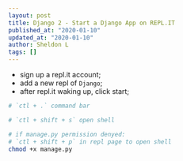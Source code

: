 ```yaml
---
layout: post
title: Django 2 - Start a Django App on REPL.IT
published_at: "2020-01-10"
updated_at: "2020-01-10"
author: Sheldon L
tags: []
---
```



- sign up a repl.it account;
- add a new repl of `Django`;
- after repl.it waking up, click start;

```bash
# `ctl + .` command bar

# `ctl + shift + s` open shell

# if manage.py permission denyed:
# `ctl + shift + p` in repl page to open shell
chmod +x manage.py
```
